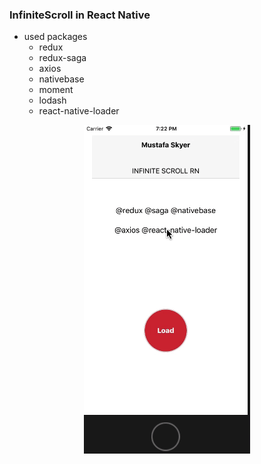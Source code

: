 ### InfiniteScroll <ListView> in React Native
* used packages
  * redux
  * redux-saga
  * axios
  * nativebase
  * moment
  * lodash
  * react-native-loader
 
<div style="text-align:center">
 <center>
  <img style="text-align:center" src ="./infinite.gif" />
 </center>
</div>
